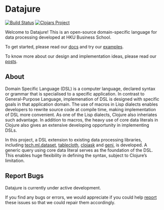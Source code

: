 # Datajure

[![Build Status](../../actions/workflows/test.yml/badge.svg)](../../actions/workflows/test.yml)
[![Clojars Project](https://img.shields.io/clojars/v/com.github.clojure-finance/datajure.svg)](https://clojars.org/com.github.clojure-finance/datajure)

Welcome to Datajure! This is an open-source domain-specific language for data processing developed at HKU Business School.

To get started, please read our [docs](https://clojure-finance.github.io/datajure-website/pages-output/docs) and try our [examples](https://clojure-finance.github.io/datajure-website/pages-output/examples).

To know more about our design and implementation ideas, please read our [posts](https://clojure-finance.github.io/datajure-website/archives).

## About

Domain Specific Language (DSL) is a computer language, declared syntax or grammar that is specialised to a specific application. In contrast to General-Purpose Language, implemenation of DSL is designed with specific goals in that application domain. The use of macros in Lisp dialects enables developers to rewrite source code at compile time, making implementation of DSL more convenient. As one of the Lisp dialects, Clojure also inheriates such advantage. In addition to macros, the heavy use of core data literals in Clojure also gives an extensive developing opportunity in implementing DSLs.

In this project, a DSL extension to existing data processing libraries, including [tech.ml.dataset](https://github.com/techascent/tech.ml.dataset), [tablecloth](https://github.com/scicloj/tablecloth), [clojask](https://github.com/clojure-finance/clojask) and [geni](https://github.com/zero-one-group/geni), is developed. A generic query using core data literal serves as the foundation of the DSL. This enables huge flexibility in defining the syntax, subject to Clojure’s limitation.

## Report Bugs

Datajure is currently under active development.

If you find any bugs or errors, we would appreciate if you could help [report](https://github.com/clojure-finance/datajure/issues) these issues so that we could repair them accordingly.